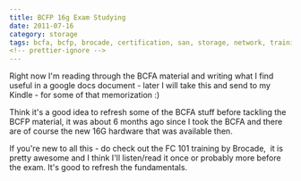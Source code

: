 ```yaml
---
title: BCFP 16g Exam Studying
date: 2011-07-16
category: storage
tags: bcfa, bcfp, brocade, certification, san, storage, network, training
<!-- prettier-ignore -->
---
```


Right now I'm reading through the BCFA material and writing what I find useful
in a google docs document - later I will take this and send to my Kindle - for
some of that memorization :)

Think it's a good idea to refresh some of the BCFA stuff before tackling the
BCFP material, it was about 6 months ago since I took the BCFA and there are of
course the new 16G hardware that was available then.

If you're new to all this - do check out the FC 101 training by Brocade,  it is
pretty awesome and I think I'll listen/read it once or probably more before the
exam. It's good to refresh the fundamentals.
